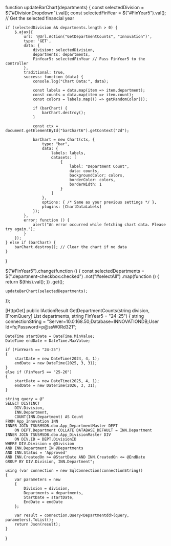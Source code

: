 function updateBarChart(departments) {
    const selectedDivision = $("#DivisionDropdown").val();
    const selectedFinYear = $("#FinYear5").val(); // Get the selected financial year

    if (selectedDivision && departments.length > 0) {
        $.ajax({
            url: '@Url.Action("GetDepartmentCounts", "Innovation")',
            type: 'GET',
            data: { 
                division: selectedDivision, 
                departments: departments,
                FinYear5: selectedFinYear // Pass FinYear5 to the controller
            },
            traditional: true,
            success: function (data) {
                console.log("Chart Data:", data);

                const labels = data.map(item => item.department);
                const counts = data.map(item => item.count);
                const colors = labels.map(() => getRandomColor());

                if (barChart) {
                    barChart.destroy();
                }

                const ctx = document.getElementById("barChart6").getContext("2d");

                barChart = new Chart(ctx, {
                    type: "bar",
                    data: {
                        labels: labels,
                        datasets: [
                            {
                                label: "Department Count",
                                data: counts,
                                backgroundColor: colors,
                                borderColor: colors,
                                borderWidth: 1
                            }
                        ]
                    },
                    options: { /* Same as your previous settings */ },
                    plugins: [ChartDataLabels]
                });
            },
            error: function () {
                alert("An error occurred while fetching chart data. Please try again.");
            }
        });
    } else if (barChart) {
        barChart.destroy(); // Clear the chart if no data
    }
}






$("#FinYear5").change(function () {
    const selectedDepartments = $(".department-checkbox:checked")
        .not("#selectAll")
        .map(function () {
            return $(this).val();
        })
        .get();

    updateBarChart(selectedDepartments);
});


[HttpGet]
public IActionResult GetDepartmentCounts(string division, [FromQuery] List<string> departments, string FinYear5 = "24-25")
{
    string connectionString = "Server=10.0.168.50;Database=INNOVATIONDB;User Id=fs;Password=p@ssW0Rd321";

    DateTime startDate = DateTime.MinValue;
    DateTime endDate = DateTime.MaxValue;

    if (FinYear5 == "24-25")
    {
        startDate = new DateTime(2024, 4, 1);
        endDate = new DateTime(2025, 3, 31);
    }
    else if (FinYear5 == "25-26")
    {
        startDate = new DateTime(2025, 4, 1);
        endDate = new DateTime(2026, 3, 31);
    }

    string query = @"
    SELECT DISTINCT 
        DIV.Division,
        INN.Department,
        COUNT(INN.Department) AS Count
    FROM App_Innovation INN
    INNER JOIN TSUSMSDB.dbo.App_DepartmentMaster DEPT 
        ON DEPT.Department COLLATE DATABASE_DEFAULT = INN.Department
    INNER JOIN TSUSMSDB.dbo.App_DivisionMaster DIV 
        ON DIV.ID = DEPT.DivisionID
    WHERE DIV.Division = @Division
    AND INN.Department IN @Departments
    AND INN.Status = 'Approved'
    AND INN.CreatedOn >= @StartDate AND INN.CreatedOn <= @EndDate
    GROUP BY DIV.Division, INN.Department";

    using (var connection = new SqlConnection(connectionString))
    {
        var parameters = new
        {
            Division = division,
            Departments = departments,
            StartDate = startDate,
            EndDate = endDate
        };

        var result = connection.Query<Departmentdd>(query, parameters).ToList();
        return Json(result);
    }
}




